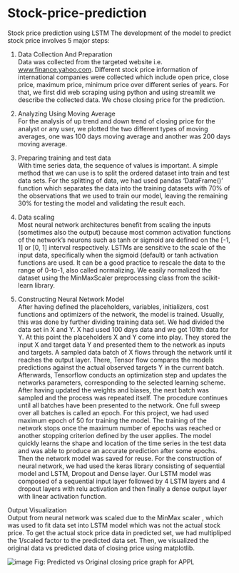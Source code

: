 # Stock-price-prediction
Stock price prediction using LSTM
The development of the model to predict stock price involves 5 major steps:

1) Data Collection And Preparation  
Data was collected from the targeted website i.e. www.finance.yahoo.com. 
Different stock price information of international companies were collected which 
include open price, close price, maximum price, minimum price over different 
series of years. For that, we first did web scraping using python and using streamlit 
we describe the collected data. We chose closing price for the prediction.
 
2) Analyzing Using Moving Average  
For the analysis of up trend and down trend of closing price for the analyst or any 
user, we plotted the two different types of moving averages, one was 100 days 
moving average and another was 200 days moving average.

3) Preparing training and test data  
With time series data, the sequence of values is important. A simple method that we 
can use is to split the ordered dataset into train and test data sets. For the splitting 
of data, we had used pandas ‘DataFrame()’ function which separates the data into 
the training datasets with 70% of the observations that we used to train our model, 
leaving the remaining 30% for testing the model and validating the result each. 
4) Data scaling  
Most neural network architectures benefit from scaling the inputs (sometimes also 
the output) because most common activation functions of the network’s neurons 
such as tanh or sigmoid are defined on the [-1, 1] or [0, 1] interval respectively. 
LSTMs are sensitive to the scale of the input data, specifically when the sigmoid 
(default) or tanh activation functions are used. It can be a good practice to rescale 
the data to the range of 0-to-1, also called normalizing. We easily normalized the 
dataset using the MinMaxScaler preprocessing class from the scikit-learn library.
 
5) Constructing Neural Network Model  
After having defined the placeholders, variables, initializers, cost functions and 
optimizers of the network, the model is trained. Usually, this was done by further 
dividing training data set. We had divided the data set in X and Y. X had used 100 
days data and we got 101th data for Y. At this point the placeholders X and Y come 
into play. They stored the input X and target data Y and presented them to the 
network as inputs and targets. A sampled data batch of X flows through the network 
until it reaches the output layer. There, Tensor flow compares the models 
predictions against the actual observed targets Y in the current batch. Afterwards, 
Tensorflow conducts an optimization step and updates the networks parameters, 
corresponding to the selected learning scheme. After having updated the weights 
and biases, the next batch was sampled and the process was repeated itself. The 
procedure continues until all batches have been presented to the network. One full 
sweep over all batches is called an epoch. For this project, we had used maximum 
epoch of 50 for training the model. The training of the network stops once the 
maximum number of epochs was reached or another stopping criterion defined by 
the user applies. The model quickly learns the shape and location of the time series 
in the test data and was able to produce an accurate prediction after some epochs. 
Then the network model was saved for reuse. For the construction of neural 
network, we had used the keras library consisting of sequential model and LSTM, 
Dropout and Dense layer. Our LSTM model was composed of a sequential input 
layer followed by 4 LSTM layers and 4 dropout layers with relu activation and then 
finally a dense output layer with linear activation function.

Output Visualization  
Output from neural network was scaled due to the MinMax scaler , which was used 
to fit data set into LSTM model which was not the actual stock price. To get the 
actual stock price data in predicted set, we had multipliped the 1/scaled factor to the 
predicted data set. Then, we visualized the original data vs predicted data of closing 
price using matplotlib. 

![image](https://github.com/ArpitRb/Stock-price-prediction/assets/121932552/4851e4de-11b8-48c7-93c5-4e92b2104451)
Fig: Predicted vs Original closing price graph for APPL
